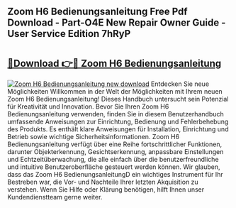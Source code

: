 ## Zoom H6 Bedienungsanleitung Free Pdf Download - Part-O4E New Repair Owner Guide - User Service Edition 7hRyP

# <h2><a href="http://df1cm23.blite.top/?on=Zoom+H6+Bedienungsanleitung">🔗Download 👉🔴 Zoom H6 Bedienungsanleitung</a></h2>

[![Zoom H6 Bedienungsanleitung new download](https://i.imgur.com/lujVjoI.png)](http://df1cm23.blite.top/?on=Zoom+H6+Bedienungsanleitung)
Entdecken Sie neue Möglichkeiten Willkommen in der Welt der Möglichkeiten mit Ihrem neuen Zoom H6 Bedienungsanleitung! Dieses Handbuch untersucht sein Potenzial für Kreativität und Innovation. Bevor Sie Ihren Zoom H6 Bedienungsanleitung verwenden, finden Sie in diesem Benutzerhandbuch umfassende Anweisungen zur Einrichtung, Bedienung und Fehlerbehebung des Produkts. Es enthält klare Anweisungen für Installation, Einrichtung und Betrieb sowie wichtige Sicherheitsinformationen. Zoom H6 Bedienungsanleitung verfügt über eine Reihe fortschrittlicher Funktionen, darunter Objekterkennung, Gesichtserkennung, anpassbare Einstellungen und Echtzeitüberwachung, die alle einfach über die benutzerfreundliche und intuitive Benutzeroberfläche gesteuert werden können. Wir glauben, dass das Zoom H6 BedienungsanleitungD ein wichtiges Instrument für Ihr Bestreben war, die Vor- und Nachteile Ihrer letzten Akquisition zu verstehen. Wenn Sie Hilfe oder Klärung benötigen, hilft Ihnen unser Kundendienstteam gerne weiter.
